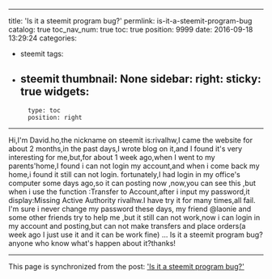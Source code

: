 
---
title: 'Is it a steemit program bug?'
permlink: is-it-a-steemit-program-bug
catalog: true
toc_nav_num: true
toc: true
position: 9999
date: 2016-09-18 13:29:24
categories:
- steemit
tags:
- steemit
thumbnail: None
sidebar:
    right:
        sticky: true
widgets:
    -
        type: toc
        position: right
---


Hi,I'm David.ho,the nickname  on steemit is:rivalhw,I came the website for about 2 months,in the past days,I wrote blog on it,and I found it's very interesting for me,but,for about 1 week ago,when I went to my parents'home,I found i can not login my account,and when i come back my home,i found it still can not login.
  fortunately,I had login in my office's computer some days ago,so it can  posting now ,now,you can see this ,but when i use the function :Transfer to Account,after i input my password,it display:Missing Active Authority rivalhw.I have try it for many times,all fail.
 I'm sure i never change my password these days,  my friend @laonie and some other friends try to help me ,but it still can not work,now i can login in my account and posting,but can not make transfers and place orders(a week ago I just use it and it can be work fine) ...
 Is it a steemit program bug?anyone who know what's happen about it?thanks!

- - -

This page is synchronized from the post: ['Is it a steemit program bug?'](https://steemit.com/@rivalhw/is-it-a-steemit-program-bug)
